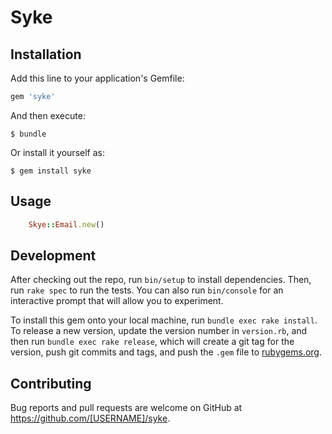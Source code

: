 # Syke

## Installation

Add this line to your application's Gemfile:

```ruby
gem 'syke'
```

And then execute:

    $ bundle

Or install it yourself as:

    $ gem install syke

## Usage

```ruby
    Skye::Email.new()
```

## Development

After checking out the repo, run `bin/setup` to install dependencies. Then, run `rake spec` to run the tests. You can also run `bin/console` for an interactive prompt that will allow you to experiment.

To install this gem onto your local machine, run `bundle exec rake install`. To release a new version, update the version number in `version.rb`, and then run `bundle exec rake release`, which will create a git tag for the version, push git commits and tags, and push the `.gem` file to [rubygems.org](https://rubygems.org).

## Contributing

Bug reports and pull requests are welcome on GitHub at https://github.com/[USERNAME]/syke.
